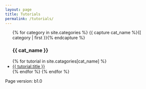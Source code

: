 ```yaml
---
layout: page
title: Tutorials
permalink: /tutorials/
---
```


<ul>
  {% for category in site.categories %}
    {{ capture cat_name %}{[ category | first }}{% endcapture %}
    <h3>{{ cat_name }}</h3>
    {% for tutorial in site.catagories[cat_name] %}
      <li>
        <!---{{ tutorial.title }}--->
        <a href="{{ tutorial.url }}">{{ tutorial.title }}</a>
      </li>
    {% endfor %}
  {% endfor %}
</ul>
<p>Page version: b1.0</p>
